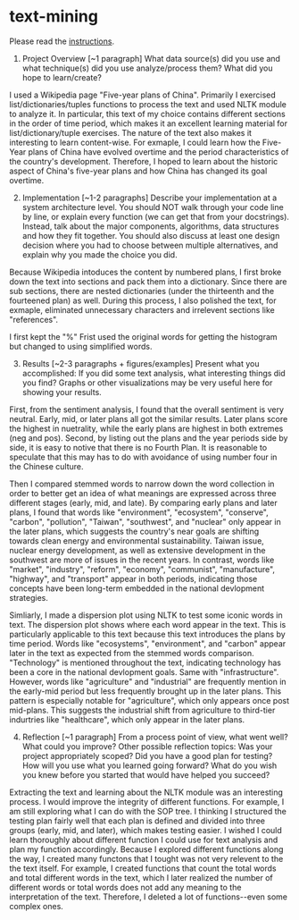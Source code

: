 # text-mining

Please read the [instructions](instructions.md).

1. Project Overview [~1 paragraph] What data source(s) did you use and what technique(s) did you use analyze/process them? What did you hope to learn/create?

I used a Wikipedia page "Five-year plans of China". Primarily I exercised list/dictionaries/tuples functions to process the text and used NLTK module to analyze it. In particular, this text of my choice contains different sections in the order of time period, which makes it an excellent learning material for list/dictionary/tuple exercises. The nature of the text also makes it interesting to learn content-wise. For exmaple, I could learn how the Five-Year plans of China have evolved overtime and the period characteristics of the country's development. Therefore, I hoped to learn about the historic aspect of China's five-year plans and how China has changed its goal overtime. 

2. Implementation [~1-2 paragraphs] Describe your implementation at a system architecture level. You should NOT walk through your code line by line, or explain every function (we can get that from your docstrings). Instead, talk about the major components, algorithms, data structures and how they fit together. You should also discuss at least one design decision where you had to choose between multiple alternatives, and explain why you made the choice you did.

Because Wikipedia intoduces the content by numbered plans, I first broke down the text into sections and pack them into a dictionary. Since there are sub sections, there are nested dictionaries (under the thirteenth and the fourteened plan) as well. During this process, I also polished the text, for exmaple, eliminated unnecessary characters and irrelevent sections like "references".

I first kept the "%" 
Frist used the original words for getting the histogram but changed to using simplified words. 


3. Results [~2-3 paragraphs + figures/examples] Present what you accomplished:
If you did some text analysis, what interesting things did you find? Graphs or other visualizations may be very useful here for showing your results.

First, from the sentiment analysis, I found that the overall sentiment is very neutral. Early, mid, or later plans all got the similar results. Later plans score the highest in nuetrality, while the early plans are highest in both extremes (neg and pos). Second, by listing out the plans and the year periods side by side, it is easy to notive that there is no Fourth Plan. It is reasonable to speculate that this may has to do with avoidance of using number four in the Chinese culture. 

Then I compared stemmed words to narrow down the word collection in order to better get an idea of what meanings are expressed across three different stages (early, mid, and late). By comparing early plans and later plans, I found that words like "environment", "ecosystem", "conserve", "carbon", "pollution", "Taiwan", "southwest", and "nuclear" only appear in the later plans, which suggests the country's near goals are shifting towards clean energy and environmental sustainability. Taiwan issue, nuclear energy development, as well as extensive development in the southwest are more of issues in the recent years. In contrast, words like "market", "industry", "reform", "economy", "communist", "manufacture", "highway", and "transport" appear in both periods, indicating those concepts have been long-term embedded in the national devlopment strategies.

Simliarly, I made a dispersion plot using NLTK to test some iconic words in text. The dispersion plot shows where each word appear in the text. This is particularly applicable to this text because this text introduces the plans by time period. Words like "ecosystems", "environment", and "carbon" appear later in the text as expected from the stemmed words comparison. "Technology" is mentioned throughout the text, indicating technology has been a core in the national devlopment goals. Same with "infrastructure". However, words like "agriculture" and "industrial" are frequently mention in the early-mid period but less frequently brought up in the later plans. This pattern is especially notable for "agriculture", which only appears once post mid-plans. This suggests the industrial shift from agriculture to third-tier indurtries like "healthcare", which only appear in the later plans. 


4. Reflection [~1 paragraph] From a process point of view, what went well? What could you improve? Other possible reflection topics: Was your project appropriately scoped? Did you have a good plan for testing? How will you use what you learned going forward? What do you wish you knew before you started that would have helped you succeed?

Extracting the text and learning about the NLTK module was an interesting process. I would improve the integrity of different functions. For example, I am still exploring what I can do with the SOP tree. I thinking I structured the testing plan fairly well that each plan is defined and divided into three groups (early, mid, and later), which makes testing easier. I wished I could learn thoroughly about different function I could use for text analysis and plan my function accordingly. Because I explored different functions along the way, I created many functons that I tought was not very relevent to the the text itself. For example, I created functions that count the total words and total different words in the text, which I later realized the number of different words or total words does not add any meaning to the interpretation of the text. Therefore, I deleted a lot of functions--even some complex ones. 